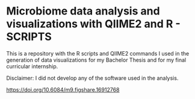# Microbiome data analysis and visualizations with QIIME2 and R - SCRIPTS
This is a repository with the R scripts and QIIME2 commands I used in the generation of data visualizations for my Bachelor Thesis and for my final curricular internship. 

Disclaimer: I did not develop any of the software used in the analysis.

https://doi.org/10.6084/m9.figshare.16912768
